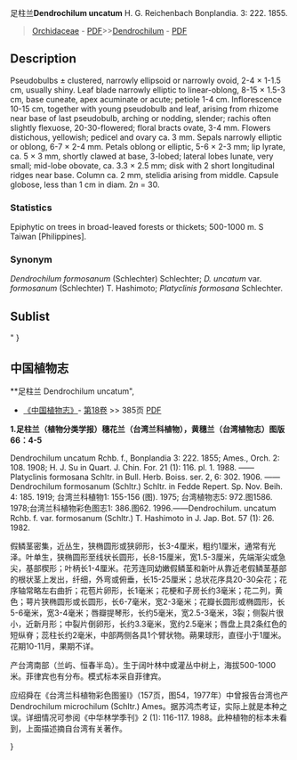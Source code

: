 足柱兰**Dendrochilum uncatum** H. G. Reichenbach Bonplandia. 3: 222. 1855.

> [Orchidaceae](http://www.iplant.cn/info/Orchidaceae?t=foc) - [PDF](http://www.iplant.cn/foc/pdf/Orchidaceae.pdf)>>[Dendrochilum](http://www.iplant.cn/info/Dendrochilum?t=foc) - [PDF](http://www.iplant.cn/foc/pdf/Dendrochilum.pdf)

## Description

Pseudobulbs ± clustered, narrowly ellipsoid or narrowly ovoid, 2-4 × 1-1.5 cm, usually shiny. Leaf blade narrowly elliptic to linear-oblong, 8-15 × 1.5-3 cm, base cuneate, apex acuminate or acute; petiole 1-4 cm. Inflorescence 10-15 cm, together with young pseudobulb and leaf, arising from rhizome near base of last pseudobulb, arching or nodding, slender; rachis often slightly flexuose, 20-30-flowered; floral bracts ovate, 3-4 mm. Flowers distichous, yellowish; pedicel and ovary ca. 3 mm. Sepals narrowly elliptic or oblong, 6-7 × 2-4 mm. Petals oblong or elliptic, 5-6 × 2-3 mm; lip lyrate, ca. 5 × 3 mm, shortly clawed at base, 3-lobed; lateral lobes lunate, very small; mid-lobe obovate, ca. 3.3 × 2.5 mm; disk with 2 short longitudinal ridges near base. Column ca. 2 mm, stelidia arising from middle. Capsule globose, less than 1 cm in diam. 2*n* = 30.

### Statistics
Epiphytic on trees in broad-leaved forests or thickets; 500-1000 m. S Taiwan [Philippines].

### Synonym
*Dendrochilum formosanum* (Schlechter) Schlechter; *D. uncatum* var. *formosanum* (Schlechter) T. Hashimoto; *Platyclinis formosana* Schlechter.

## Sublist
"
}
## 中国植物志

**足柱兰 Dendrochilum uncatum",

* [《中国植物志》](http://www.iplant.cn/frps)- [第18卷](http://www.iplant.cn/frps/vol/18) >> 385页 [PDF](http://www.iplant.cn/frps/pdf/18/385.pdf)

**1.足柱兰（植物分类学报）穗花兰（台湾兰科植物），黄穗兰（台湾植物志）图版66：4-5**

Dendrochilum uncatum Rchb. f., Bonplandia 3: 222. 1855; Ames., Orch. 2: 108. 1908; H. J. Su in Quart. J. Chin. For. 21 (1): 116. pl. 1. 1988. ——Platyclinis formosana Schltr. in Bull. Herb. Boiss. ser. 2, 6: 302. 1906. ——Dendrochilum formosanum (Schltr.) Schltr. in Fedde Repert. Sp. Nov. Beih. 4: 185. 1919; 台湾兰科植物1: 155-156 (图). 1975; 台湾植物志5: 972.图1586. 1978;台湾兰科植物彩色图志1: 386.图62. 1996.——Dendrochilum. uncatum Rchb. f. var. formosanum (Schltr.) T. Hashimoto in J. Jap. Bot. 57 (1): 26. 1982.

假鳞茎密集，近丛生，狭椭圆形或狭卵形，长3-4厘米，粗约1厘米，通常有光泽。叶单生，狭椭圆形至线状长圆形，长8-15厘米，宽1.5-3厘米，先端渐尖或急尖，基部楔形；叶柄长1-4厘米。花芳连同幼嫩假鳞茎和新叶从靠近老假鳞茎基部的根状茎上发出，纤细，外弯或俯垂，长15-25厘米；总状花序具20-30朵花；花序轴常略左右曲折；花苞片卵形，长1毫米；花梗和子房长约3毫米；花二列，黄色；萼片狭椭圆形或长圆形，长6-7毫米，宽2-3毫米；花瓣长圆形或椭圆形，长5-6毫米，宽3-4毫米；唇瓣提琴形，长约5毫米，宽2.5-3毫米，3裂；侧裂片很小，近新月形；中裂片倒卵形，长约3.3毫米，宽约2.5毫米；唇盘上具2条红色的短纵脊；蕊柱长约2毫米，中部两侧各具1个臂状物。蒴果球形，直径小于1厘米。花期10-11月，果期不详。

产台湾南部（兰屿、恒春半岛）。生于阔叶林中或灌丛中树上，海拔500-1000米。菲律宾也有分布。模式标本采自菲律宾。

应绍舜在《台湾兰科植物彩色图鉴I》（157页，图54，1977年）中曾报告台湾也产Dendrochilum microchilum (Schltr.) Ames。据苏鸿杰考证，实际上就是本种之误。详细情况可参阅《中华林学季刊》2 (1): 116-117. 1988。此种植物的标本未看到，上面描述摘自台湾有关著作。

}